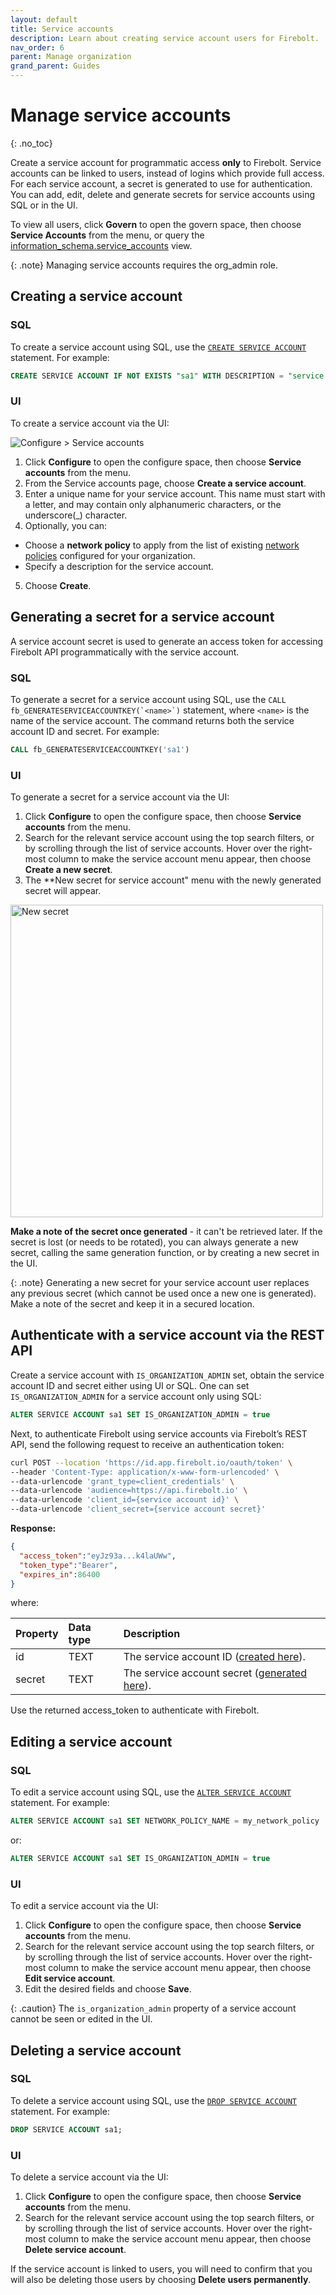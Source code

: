 ```yaml
---
layout: default
title: Service accounts
description: Learn about creating service account users for Firebolt.
nav_order: 6
parent: Manage organization
grand_parent: Guides
---
```


# Manage service accounts
{: .no_toc}

Create a service account for programmatic access **only** to Firebolt. Service accounts can be linked to users, instead of logins which provide full access. For each service account, a secret is generated to use for authentication. You can add, edit, delete and generate secrets for service accounts using SQL or in the UI. 

To view all users, click **Govern** to open the govern space, then choose **Service Accounts** from the menu, or query the [information_schema.service_accounts](../../sql_reference/information-schema/service-accounts.md) view. 

{: .note}
Managing service accounts requires the org_admin role.

## Creating a service account 

### SQL 
To create a service account using SQL, use the [`CREATE SERVICE ACCOUNT`](../../sql_reference/commands/access-control/create-service-account.md) statement. For example:

```sql
CREATE SERVICE ACCOUNT IF NOT EXISTS "sa1" WITH DESCRIPTION = "service account 1";
```

### UI
To create a service account via the UI:

![Configure > Service accounts](../../assets/images/serviceaccountspage.png)

1. Click **Configure** to open the configure space, then choose **Service accounts** from the menu.
2. From the Service accounts page, choose **Create a service account**.
3. Enter a unique name for your service account. This name must start with a letter, and may contain only alphanumeric characters, or the underscore(_) character.
4. Optionally, you can:
  - Choose a **network policy** to apply from the list of existing [network policies](./network-policies.md) configured for your organization. 
  - Specify a description for the service account.
5. Choose **Create**. 

## Generating a secret for a service account
A service account secret is used to generate an access token for accessing Firebolt API programmatically with the service account. 

### SQL 
To generate a secret for a service account using SQL, use the ```CALL fb_GENERATESERVICEACCOUNTKEY(`<name>`)``` statement, where `<name>` is the name of the service account. The command returns both the service account ID and secret. For example:

```sql
CALL fb_GENERATESERVICEACCOUNTKEY('sa1')
```

### UI
To generate a secret for a service account via the UI:

1. Click **Configure** to open the configure space, then choose **Service accounts** from the menu.
2. Search for the relevant service account using the top search filters, or by scrolling through the list of service accounts. Hover over the right-most column to make the service account menu appear, then choose **Create a new secret**.
3. The **New secret for service account" menu with the newly generated secret will appear.

<img src="../../assets/images/newsecret.png" alt="New secret" width="500"/>

**Make a note of the secret once generated** - it can't be retrieved later.  If the secret is lost (or needs to be rotated), you can always generate a new secret, calling the same generation function, or by creating a new secret in the UI. 

{: .note}
Generating a new secret for your service account user replaces any previous secret (which cannot be used once a new one is generated). Make a note of the secret and keep it in a secured location.

## Authenticate with a service account via the REST API
Create a service account with  `IS_ORGANIZATION_ADMIN` set, obtain the service account ID and secret either using UI or SQL.
One can set  `IS_ORGANIZATION_ADMIN` for a service account only using SQL:
```sql
ALTER SERVICE ACCOUNT sa1 SET IS_ORGANIZATION_ADMIN = true
```

Next, to authenticate Firebolt using service accounts via Firebolt’s REST API, 
send the following request to receive an authentication token:

```bash
curl POST --location 'https://id.app.firebolt.io/oauth/token' \
--header 'Content-Type: application/x-www-form-urlencoded' \
--data-urlencode 'grant_type=client_credentials' \
--data-urlencode 'audience=https://api.firebolt.io' \
--data-urlencode 'client_id={service account id}' \
--data-urlencode 'client_secret={service account secret}'
```

**Response:**
```json
{
  "access_token":"eyJz93a...k4laUWw",
  "token_type":"Bearer",
  "expires_in":86400
}
```

where:

| Property                          | Data type | Description                                                                                |
| :------------------------------   | :-------- |:-------------------------------------------------------------------------------------------|
| id                                | TEXT      | The service account ID ([created here](#creating-a-service-account)).                      |
| secret                            | TEXT      | The service account secret ([generated here](#generating-a-secret-for-a-service-account)). |


Use the returned access_token to authenticate with Firebolt.

## Editing a service account 

### SQL 
To edit a service account using SQL, use the [`ALTER SERVICE ACCOUNT`](../../sql_reference/commands/access-control/alter-service-account.md) statement. For example:

```sql
ALTER SERVICE ACCOUNT sa1 SET NETWORK_POLICY_NAME = my_network_policy
```
or: 
```sql
ALTER SERVICE ACCOUNT sa1 SET IS_ORGANIZATION_ADMIN = true
```

### UI 
To edit a service account via the UI:

1. Click **Configure** to open the configure space, then choose **Service accounts** from the menu.
2. Search for the relevant service account using the top search filters, or by scrolling through the list of service accounts. Hover over the right-most column to make the service account menu appear, then choose **Edit service account**.
3. Edit the desired fields and choose **Save**.

{: .caution}
The `is_organization_admin` property of a service account cannot be seen or edited in the UI.

## Deleting a service account 

### SQL 
To delete a service account using SQL, use the [`DROP SERVICE ACCOUNT`](../../sql_reference/commands/access-control/drop-service-account.md) statement. For example:

```sql
DROP SERVICE ACCOUNT sa1;
```

### UI 
To delete a service account via the UI:
1. Click **Configure** to open the configure space, then choose **Service accounts** from the menu.
2. Search for the relevant service account using the top search filters, or by scrolling through the list of service accounts. Hover over the right-most column to make the service account menu appear, then choose **Delete service account**.

If the service account is linked to users, you will need to confirm that you will also be deleting those users by choosing **Delete users permanently**.





